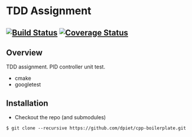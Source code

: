 # TDD Assignment
[![Build Status](https://travis-ci.org/StevieG47/SteveGTDD.svg?branch=master)](https://travis-ci.org/StevieG47/SteveGTDD)
[![Coverage Status](https://coveralls.io/repos/github/StevieG47/SteveGTDD/badge.svg?branch=master)](https://coveralls.io/github/StevieG47/SteveGTDD?branch=master)
---

## Overview

TDD assignment. PID controller unit test.

- cmake
- googletest

## Installation

- Checkout the repo (and submodules)
```
$ git clone --recursive https://github.com/dpiet/cpp-boilerplate.git
```

